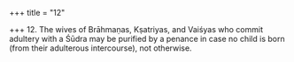 +++
title = "12"

+++
12. The wives of Brāhmaṇas, Kṣatriyas, and Vaiśyas who commit adultery with a Śūdra may be purified by a penance in case no child is born (from their adulterous intercourse), not otherwise.
